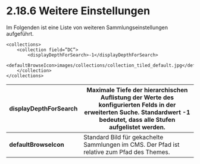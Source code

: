# 2.18.6 Weitere Einstellungen

Im Folgenden ist eine Liste von weiteren Sammlungseinstellungen aufgeführt. 

```markup
<collections>
    <collection field=”DC”>
        <displayDepthForSearch>-1</displayDepthForSearch>
        <defaultBrowseIcon>images/collections/collection_tiled_default.jpg</defaultBrowseIcon>
    </collection>
</collections>
```

| **displayDepthForSearch**   | Maximale Tiefe der hierarchischen Auflistung der Werte des konfigurierten Felds in der erweiterten Suche. Standardwert -1 bedeutet, dass alle Stufen aufgelistet werden. |
| --- | --- |
| **defaultBrowseIcon** | Standard Bild für gekachelte Sammlungen im CMS. Der Pfad ist relative zum Pfad des Themes. |

